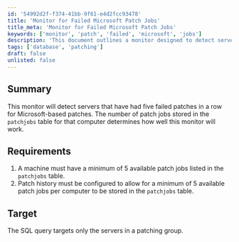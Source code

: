 ```yaml
---
id: '54992d2f-f374-41bb-9f61-e4d2fcc93478'
title: 'Monitor for Failed Microsoft Patch Jobs'
title_meta: 'Monitor for Failed Microsoft Patch Jobs'
keywords: ['monitor', 'patch', 'failed', 'microsoft', 'jobs']
description: 'This document outlines a monitor designed to detect servers that have experienced five consecutive failed patches for Microsoft-based updates. It details the requirements for effective monitoring, including the necessity of having a minimum number of available patch jobs stored in the patchjobs table.'
tags: ['database', 'patching']
draft: false
unlisted: false
---
```


## Summary

This monitor will detect servers that have had five failed patches in a row for Microsoft-based patches. The number of patch jobs stored in the `patchjobs` table for that computer determines how well this monitor will work.

## Requirements

1. A machine must have a minimum of 5 available patch jobs listed in the `patchjobs` table.
2. Patch history must be configured to allow for a minimum of 5 available patch jobs per computer to be stored in the `patchjobs` table.

## Target

The SQL query targets only the servers in a patching group.
